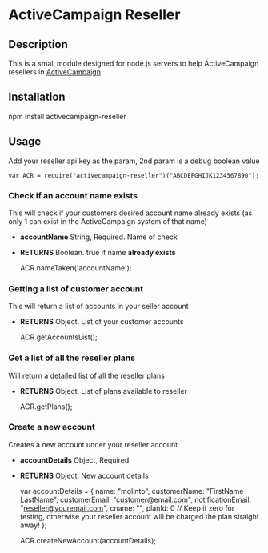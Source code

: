 # ActiveCampaign Reseller

## Description

This is a small module designed for node.js servers to help ActiveCampaign resellers in [ActiveCampaign](http://www.activecampaign.com/features/resell.php).

## Installation

npm install activecampaign-reseller

## Usage
Add your reseller api key as the param, 2nd param is a debug boolean value

    var ACR = require("activecampaign-reseller")("ABCDEFGHIJK1234567890");

### Check if an account name exists
This will check if your customers desired account name already exists (as only 1 can exist in the ActiveCampaign system of that name)

 - __accountName__ String, Required. Name of check
 - __RETURNS__ Boolean. true if name **already exists**
 
 
    ACR.nameTaken('accountName');


### Getting a list of customer account 
This will return a list of accounts in your seller account 

 - __RETURNS__ Object.  List of your customer accounts 
 
 
    ACR.getAccountsList();

### Get a list of all the reseller plans
Will return a detailed list of all the reseller plans 

 - __RETURNS__  Object.  List of plans available to reseller
 
 
    ACR.getPlans();

### Create a new account
Creates a new account under your reseller account 

 - __accountDetails__ Object, Required. 
 - __RETURNS__ Object. New account details
 
 
    var accountDetails = {
        name: "molinto",
        customerName: "FirstName LastName",
        customerEmail: "customer@email.com",
        notificationEmail: "reseller@youremail.com",
        cname: "",
        planId: 0 // Keep it zero for testing, otherwise your reseller account will be charged the plan straight away!
    };

    
    ACR.createNewAccount(accountDetails);
